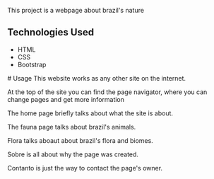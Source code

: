 This project is a webpage about brazil's nature
## Technologies Used
<ul>
    <li>HTML</li>
    <li>CSS</li>
    <li>Bootstrap</li>
</ul>
# Usage
This website works as any other site on the internet.

At the top of the site you can find the page navigator, where you can change pages and get more information

The home page briefly talks about what the site is about.

The fauna page talks about brazil's animals.

Flora talks aboaut about brazil's flora and biomes.

Sobre is all about why the page was created.

Contanto is just the way to contact the page's owner.
